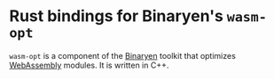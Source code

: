 # Rust bindings for Binaryen's `wasm-opt`

`wasm-opt` is a component of the [Binaryen] toolkit
that optimizes [WebAssembly] modules. It is written
in C++.

[Binaryen]: https://github.com/WebAssembly/binaryen
[WebAssembly]: https://webassembly.org/
